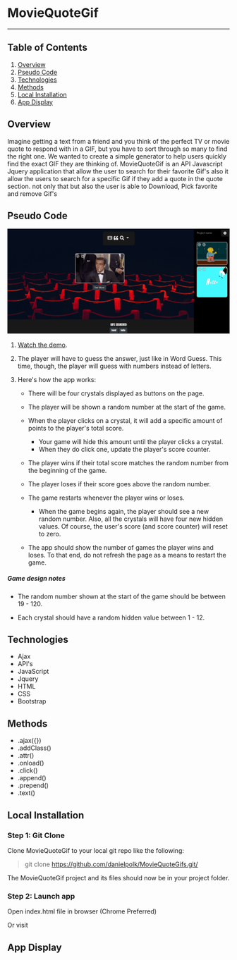 # MovieQuoteGif
----------
## Table of Contents 
1. [Overview](#overview)
2. [Pseudo Code](#pseudocode)
2. [Technologies](#technologies)
3. [Methods](#methods)
4. [Local Installation](#installation)
5. [App Display](#display)

<a name="overview"></a>
## Overview 
Imagine getting a text from a friend and you think of the perfect TV or movie quote to respond with in a GIF, but you have to sort through so many to find the right one. We wanted to create a simple generator to help users quickly find the exact GIF they are thinking of.
MovieQuoteGif is an API Javascript Jquery application that allow the user to search for their favorite Gif's also it allow the users to search for a specific Gif if they add a quote in the quote section.
not only that but also the user is able to Download, Pick favorite and remove Gif's

<a name="pseudocode"></a>
## Pseudo Code 

![MovieQuoteGif](/assets/images/moviequotegifs.png)

1. [Watch the demo](https://youtu.be/BqreERTLjgQ).

<!-- Add pseudocode below you can use the trello cards to add the points we discussed -->

2. The player will have to guess the answer, just like in Word Guess. This time, though, the player will guess with numbers instead of letters. 

3. Here's how the app works:

   * There will be four crystals displayed as buttons on the page.

   * The player will be shown a random number at the start of the game.

   * When the player clicks on a crystal, it will add a specific amount of points to the player's total score. 

     * Your game will hide this amount until the player clicks a crystal.
     * When they do click one, update the player's score counter.

   * The player wins if their total score matches the random number from the beginning of the game.

   * The player loses if their score goes above the random number.

   * The game restarts whenever the player wins or loses.

     * When the game begins again, the player should see a new random number. Also, all the crystals will have four new hidden values. Of course, the user's score (and score counter) will reset to zero.

   * The app should show the number of games the player wins and loses. To that end, do not refresh the page as a means to restart the game.

##### Game design notes

* The random number shown at the start of the game should be between 19 - 120.

* Each crystal should have a random hidden value between 1 - 12.


<a name="technologies"></a>
## Technologies

 - Ajax
 - API's
 - JavaScript
 - Jquery
 - HTML
 - CSS
 - Bootstrap 

<a name="methods"></a>
## Methods

 - .ajax({})
 - .addClass()
 - .attr()
 - .onload() 
 - .click()
 - .append()
 - .prepend()
 - .text()

<a name="installation"></a>
## Local Installation

### Step 1: Git Clone

Clone MovieQuoteGif to your local git repo like the following:

> git clone https://github.com/danielpolk/MovieQuoteGifs.git/

The MovieQuoteGif project and its files should now be in your project folder.

### Step 2: Launch app 

Open index.html file in browser (Chrome Preferred)

Or visit <!-- ADD LIVE LINK HERE https://markpython86.github.io/unit-4-game-crystals/ -->

<a name="display"></a>
## App Display

<!-- ### Demo
![Demo](/assets/images/demo.gif) -->